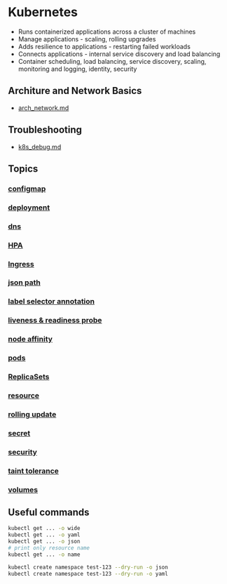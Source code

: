# Kubernetes

* Runs containerized applications across a cluster of machines
* Manage applications - scaling, rolling upgrades
* Adds resilience to applications - restarting failed workloads
* Connects applications - internal service discovery and load balancing
* Container scheduling, load balancing, service discovery, scaling, monitoring and logging, identity, security

## Architure and Network Basics

* [arch_network.md](arch_network.md)

## Troubleshooting

* [k8s_debug.md](k8s_debug.md)

## Topics

### [configmap](configmap.md)

### [deployment](deployment.md)

### [dns](dns.md)

### [HPA](hpa.md)

### [Ingress](simplek8s/ingress.md)

### [json path](json_path.md)

### [label selector annotation](label_selector_annotation.md)

### [liveness & readiness probe](liveness_readiness.md)

### [node affinity](node_affinity.md)

### [pods](pods.md)

### [ReplicaSets](resource.md)

### [resource](resource.md)

### [rolling update](rollingUpdate.md)

### [secret](secret.md)

### [security](secret.md)

### [taint tolerance](taint_toleration.md)

### [volumes](volumes.md)

## Useful commands

```bash
kubectl get ... -o wide
kubectl get ... -o yaml
kubectl get ... -o json
# print only resource name
kubectl get ... -o name
```

```bash
kubectl create namespace test-123 --dry-run -o json
kubectl create namespace test-123 --dry-run -o yaml
```
